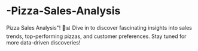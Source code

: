 # -Pizza-Sales-Analysis
Pizza Sales Analysis"! 🍕📊 Dive in to discover fascinating insights into sales trends, top-performing pizzas, and customer preferences. Stay tuned for more data-driven discoveries!
